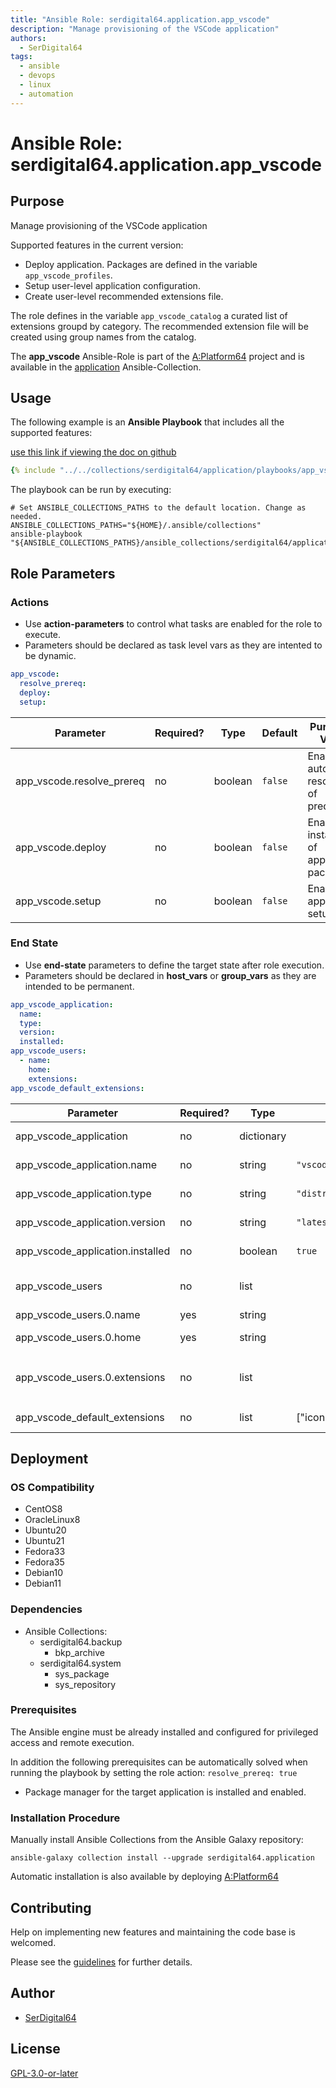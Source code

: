 ```yaml
---
title: "Ansible Role: serdigital64.application.app_vscode"
description: "Manage provisioning of the VSCode application"
authors:
  - SerDigital64
tags:
  - ansible
  - devops
  - linux
  - automation
---
```


# Ansible Role: serdigital64.application.app_vscode

## Purpose

Manage provisioning of the VSCode application

Supported features in the current version:

- Deploy application. Packages are defined in the variable `app_vscode_profiles`.
- Setup user-level application configuration.
- Create user-level recommended extensions file.

The role defines in the variable `app_vscode_catalog` a curated list of extensions groupd by category. The recommended extension file will be created using group names from the catalog.

The **app_vscode** Ansible-Role is part of the [A:Platform64](https://github.com/serdigital64/aplatform64) project and is available in the [application](https://aplatform64.readthedocs.io/en/latest/collections/application) Ansible-Collection.

## Usage

The following example is an **Ansible Playbook** that includes all the supported features:

[use this link if viewing the doc on github](https://github.com/aplatform64/application/blob/main/playbooks/app_vscode.yml)

```yaml
{% include "../../collections/serdigital64/application/playbooks/app_vscode.yml" %}
```

The playbook can be run by executing:

```shell
# Set ANSIBLE_COLLECTIONS_PATHS to the default location. Change as needed.
ANSIBLE_COLLECTIONS_PATHS="${HOME}/.ansible/collections"
ansible-playbook "${ANSIBLE_COLLECTIONS_PATHS}/ansible_collections/serdigital64/application/playbooks/app_vscode.yml"
```

## Role Parameters

### Actions

- Use **action-parameters** to control what tasks are enabled for the role to execute.
- Parameters should be declared as task level vars as they are intented to be dynamic.

```yaml
app_vscode:
  resolve_prereq:
  deploy:
  setup:
```

| Parameter                 | Required? | Type    | Default | Purpose / Value                             |
| ------------------------- | --------- | ------- | ------- | ------------------------------------------- |
| app_vscode.resolve_prereq | no        | boolean | `false` | Enable automatic resolution of prequisites  |
| app_vscode.deploy         | no        | boolean | `false` | Enable installation of application packages |
| app_vscode.setup          | no        | boolean | `false` | Enable application setup                    |

### End State

- Use **end-state** parameters to define the target state after role execution.
- Parameters should be declared in **host_vars** or **group_vars** as they are intended to be permanent.

```yaml
app_vscode_application:
  name:
  type:
  version:
  installed:
app_vscode_users:
  - name:
    home:
    extensions:
app_vscode_default_extensions:
```

| Parameter                        | Required? | Type       | Default                    | Purpose / Value                                             |
| -------------------------------- | --------- | ---------- | -------------------------- | ----------------------------------------------------------- |
| app_vscode_application           | no        | dictionary |                            | Set application package end state                           |
| app_vscode_application.name      | no        | string     | `"vscode"`                 | Select application package name                             |
| app_vscode_application.type      | no        | string     | `"distro"`                 | Select application package type                             |
| app_vscode_application.version   | no        | string     | `"latest"`                 | Select application package version                          |
| app_vscode_application.installed | no        | boolean    | `true`                     | Set application package end state                           |
| app_vscode_users                 | no        | list       |                            | Target list of users where the app will be configured       |
| app_vscode_users.0.name          | yes       | string     |                            | User's login name                                           |
| app_vscode_users.0.home          | yes       | string     |                            | User's home directory, full path                            |
| app_vscode_users.0.extensions    | no        | list       |                            | List of extension groups as defined in `app_vscode_catalog` |
| app_vscode_default_extensions    | no        | list       | ["icons","themes","tools"] | List of default extension groups                            |

## Deployment

### OS Compatibility

- CentOS8
- OracleLinux8
- Ubuntu20
- Ubuntu21
- Fedora33
- Fedora35
- Debian10
- Debian11

### Dependencies

- Ansible Collections:
  - serdigital64.backup
    - bkp_archive
  - serdigital64.system
    - sys_package
    - sys_repository

### Prerequisites

The Ansible engine must be already installed and configured for privileged access and remote execution.

In addition the following prerequisites can be automatically solved when running the playbook by setting the role action: `resolve_prereq: true`

- Package manager for the target application is installed and enabled.

### Installation Procedure

Manually install Ansible Collections from the Ansible Galaxy repository:

```shell
ansible-galaxy collection install --upgrade serdigital64.application
```

Automatic installation is also available by deploying [A:Platform64](https://aplatform64.readthedocs.io/en/latest/#deployment)

## Contributing

Help on implementing new features and maintaining the code base is welcomed.

Please see the [guidelines](https://aplatform64.readthedocs.io/en/latest/contributing/CONTRIBUTING) for further details.

## Author

- [SerDigital64](https://serdigital64.github.io/)

## License

[GPL-3.0-or-later](https://www.gnu.org/licenses/gpl-3.0.txt)
